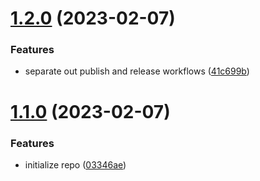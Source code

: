 # [1.2.0](https://github.com/cerico/contu/compare/v1.1.0...v1.2.0) (2023-02-07)


### Features

* separate out publish and release workflows ([41c699b](https://github.com/cerico/contu/commit/41c699b65853a80f61bc4deb506933309114c758))



# [1.1.0](https://github.com/cerico/contu/compare/03346aebf41375e6e971e641a6f82b8dc19ca5c5...v1.1.0) (2023-02-07)


### Features

* initialize repo ([03346ae](https://github.com/cerico/contu/commit/03346aebf41375e6e971e641a6f82b8dc19ca5c5))



